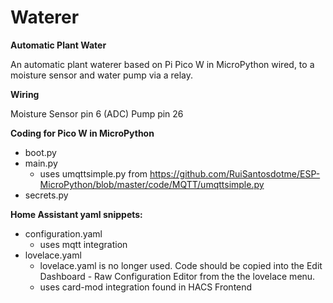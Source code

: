 # Waterer
<b>Automatic Plant Water</b> 

An automatic plant waterer based on Pi Pico W in MicroPython wired, to a moisture sensor and water pump via a relay.

<b>Wiring</b> 

Moisture Sensor pin 6 (ADC)
Pump pin 26 
 
<b>Coding for Pico W in MicroPython</b>
- boot.py
- main.py
  - uses umqttsimple.py from https://github.com/RuiSantosdotme/ESP-MicroPython/blob/master/code/MQTT/umqttsimple.py
- secrets.py

<b>Home Assistant yaml snippets:</b>
- configuration.yaml
  - uses mqtt integration
- lovelace.yaml
  - lovelace.yaml is no longer used. Code should be copied into the Edit Dashboard - Raw Configuration Editor from the the lovelace menu.
  - uses card-mod integration found in HACS Frontend

